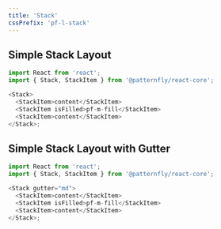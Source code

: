 ```yaml
---
title: 'Stack'
cssPrefix: 'pf-l-stack'
---
```


## Simple Stack Layout

```js
import React from 'react';
import { Stack, StackItem } from '@patternfly/react-core';

<Stack>
  <StackItem>content</StackItem>
  <StackItem isFilled>pf-m-fill</StackItem>
  <StackItem>content</StackItem>
</Stack>;
```

## Simple Stack Layout with Gutter

```js
import React from 'react';
import { Stack, StackItem } from '@patternfly/react-core';

<Stack gutter="md">
  <StackItem>content</StackItem>
  <StackItem isFilled>pf-m-fill</StackItem>
  <StackItem>content</StackItem>
</Stack>;
```
